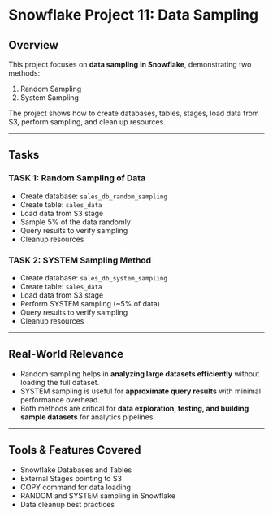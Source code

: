 # Snowflake Project 11: Data Sampling

## Overview
This project focuses on **data sampling in Snowflake**, demonstrating two methods:
1. Random Sampling
2. System Sampling  

The project shows how to create databases, tables, stages, load data from S3, perform sampling, and clean up resources.

---

## Tasks

### TASK 1: Random Sampling of Data
- Create database: `sales_db_random_sampling`
- Create table: `sales_data`
- Load data from S3 stage
- Sample 5% of the data randomly
- Query results to verify sampling
- Cleanup resources

### TASK 2: SYSTEM Sampling Method
- Create database: `sales_db_system_sampling`
- Create table: `sales_data`
- Load data from S3 stage
- Perform SYSTEM sampling (~5% of data)
- Query results to verify sampling
- Cleanup resources

---

## Real-World Relevance
- Random sampling helps in **analyzing large datasets efficiently** without loading the full dataset.  
- SYSTEM sampling is useful for **approximate query results** with minimal performance overhead.  
- Both methods are critical for **data exploration, testing, and building sample datasets** for analytics pipelines.  

---

## Tools & Features Covered
- Snowflake Databases and Tables
- External Stages pointing to S3
- COPY command for data loading
- RANDOM and SYSTEM sampling in Snowflake
- Data cleanup best practices
